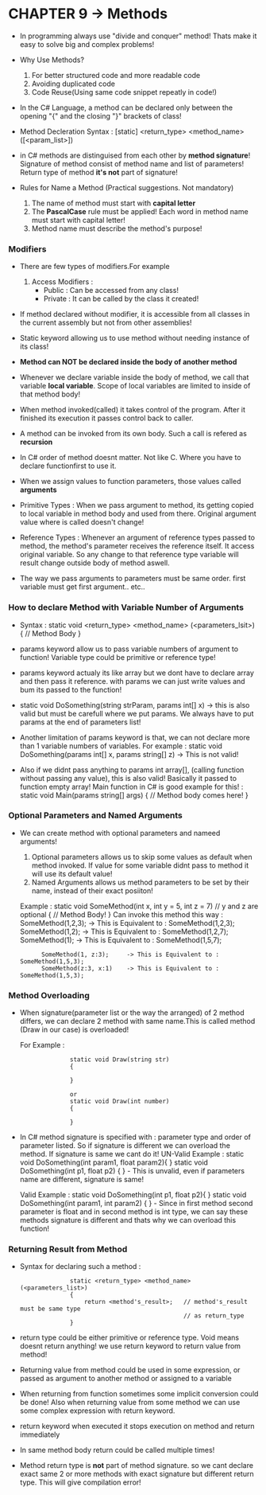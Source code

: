 # CHAPTER 9 -> Methods
- In programming always use "divide and conquer" method! Thats make it easy to solve big and complex problems!

- Why Use Methods?
    1. For better structured code and more readable code
    2. Avoiding duplicated code
    3. Code Reuse(Using same code snippet repeatly in code!)

- In the C# Language, a method can be declared only between the opening "{" and the closing "}" brackets of class!

- Method Decleration Syntax :
    [static] <return_type> <method_name>([<param_list>])

- in C# methods are distinguised from each other by **method signature**! Signature of method consist of method name and list of parameters! Return type of method **it's not** part of signature!

- Rules for Name a Method (Practical suggestions. Not mandatory)
    1. The name of method must start with **capital letter**
    2. The **PascalCase** rule must be applied! Each word in method name must start with capital letter!
    3. Method name must describe the method's purpose!
    

### Modifiers 

- There are few types of modifiers.For example 
    1. Access Modifiers : 
        - Public : Can be accessed from any class!
        - Private : It can be called by the class it created!
- If method declared without modifier, it is accessible from all classes in the current assembly but not from other assemblies!
- Static keyword allowing us to use method without needing instance of its class!

- **Method can NOT be declared inside the body of another method**

- Whenever we declare variable inside the body of method, we call that variable **local variable**. Scope of local variables are limited to inside of that method body!

- When method invoked(called) it takes control of the program. After it finished its execution it passes control back to caller.
- A method can be invoked from its own body. Such a call is refered as **recursion**
- In C# order of method doesnt matter. Not like C. Where you have to declare functionfirst to use it. 
- When we assign values to function parameters, those values called **arguments**

- Primitive Types : When we pass argument to method, its getting copied to local variable in method body and used from there. Original argument value where is called doesn't change!

- Reference Types : Whenever an argument of reference types passed to method, the method's parameter receives the reference itself. It access original variable. So any change to that reference type variable will result change outside body of method aswell.

- The way we pass arguments to parameters must be same order. first variable must get first argument.. etc..

### How to declare Method with Variable Number of Arguments
- Syntax : 
    static void <return_type> <method_name> (<parameters_lsit>)
    {
        // Method Body
    }
- params keyword allow us to pass variable numbers of argument to function! Variable type could be primitive or reference type!

- params keyword actualy its like array but we dont have to declare array and then pass it reference. with params we can just write values and bum its passed to the function!

- static void DoSomething(string strParam, params int[] x) -> this is also valid but must be carefull where we put params. We always have to put params at the end of parameters list!

- Another limitation of params keyword is that, we can not declare more than 1 variable numbers of variables.
    For example : static void DoSomething(params int[] x, params string[] z) -> This is not valid!
- Also if we didnt pass anything to params int array[], (calling function without passing any value), this is also valid! Basically it passed to function empty array! Main function in C# is good example for this!
    : static void Main(params string[] args)
    {
        // Method body comes here!
    }

### Optional Parameters and Named Arguments
- We can create method with optional parameters and nameed arguments!
    1. Optional parameters allows us to skip some values as default when method invoked. If value for some variable didnt pass to method it will use its default value!
    2. Named Arguments allows us method parameters to be set by their name, instead of their exact posiiton!

    Example : 
        static void SomeMethod(int x, int y = 5, int z = 7) // y and z are optional
        {
            // Method Body!
        }
        Can invoke this method this way :
            SomeMethod(1,2,3);      -> This is Equivalent to : SomeMethod(1,2,3);
            SomeMethod(1,2);        -> This is Equivalent to : SomeMethod(1,2,7);
            SomeMethod(1);          -> This is Equivalent to : SomeMethod(1,5,7);

            SomeMethod(1, z:3);     -> This is Equivalent to : SomeMethod(1,5,3);
            SomeMethod(z:3, x:1)    -> This is Equivalent to : SomeMethod(1,5,3);

### Method Overloading
- When signature(parameter list or the way the arranged) of 2 method differs, we can declare 2 method with same name.This is called method (Draw in our case) is overloaded!

    For Example :   
    
                    static void Draw(string str)
                    {
                
                    }

                    or
                    static void Draw(int number)
                    {

                    }
- In C# method signature is specified with : parameter type and order of parameter listed. So if signature is different we can overload the method. If signature is same we cant do it!
    UN-Valid Example :  static void DoSomething(int param1, float param2){ }
                        static void DoSomething(int p1, float p2) { }
                    - This is unvalid, even if parameters name are different, signature is same!

    Valid Example :     static void DoSomething(int p1, float p2){ }
                        static void DoSomething(int param1, int param2) { }
                    - Since in first method second parameter is float and in second method is int type, we can say these methods signature is different and thats why we can overload this function! 

### Returning Result from Method
- Syntax for declaring such a method :

                    static <return_type> <method_name> (<parameters_list>)
                    {
                        return <method's_result>;   // method's_result must be same type 
                                                    // as return_type
                    }

- return type could be either primitive or reference type. Void means doesnt return anything!
    we use return keyword to return value from method!

- Returning value from method could be used in some expression, or passed as argument to another method or assigned to a variable

- When returning from function sometimes some implicit conversion could be done! Also when returning value from some method we can use some complex expression with return keyword. 

- return keyword when executed it stops execution on method and return immediately

- In same method body return could be called multiple times!

- Method return type is **not** part of method signature. so we cant declare exact same 2 or more methods with exact signature but different return type. This will give compilation error!

